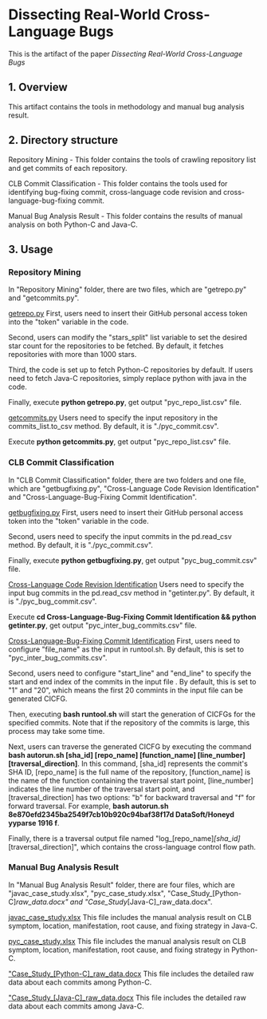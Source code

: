 # Dissecting Real-World Cross-Language Bugs

This is the artifact of the paper *Dissecting Real-World Cross-Language Bugs*

## 1. Overview
This artifact contains the tools in methodology and manual bug analysis result.

## 2. Directory structure
Repository Mining - This folder contains the tools of crawling repository list and get commits of each repository. 

CLB Commit Classification - This folder contains the tools used for identifying bug-fixing commit, cross-language code revision and cross-language-bug-fixing commit.

Manual Bug Analysis Result - This folder contains the results of manual analysis on both Python-C and Java-C.

## 3. Usage
### Repository Mining
In "Repository Mining" folder, there are two files, which are "getrepo.py" and "getcommits.py".

<u>getrepo.py</u>
First, users need to insert their GitHub personal access token into the "token" variable in the code.

Second, users can modify the "stars_split" list variable to set the desired star count for the repositories to be fetched. By default, it fetches repositories with more than 1000 stars.

Third, the code is set up to fetch Python-C repositories by default. If users need to fetch Java-C repositories, simply replace python with java in the code.

Finally, execute **python getrepo.py**, get output "pyc_repo_list.csv" file.

<u>getcommits.py</u>
Users need to specify the input repository in the commits_list.to_csv method. By default, it is "./pyc_commit.csv".

Execute **python getcommits.py**, get output "pyc_repo_list.csv" file.

### CLB Commit Classification
In "CLB Commit Classification" folder, there are two folders and one file, which are "getbugfixing.py", "Cross-Language Code Revision Identification" and "Cross-Language-Bug-Fixing Commit Identification".

<u>getbugfixing.py</u>
First, users need to insert their GitHub personal access token into the "token" variable in the code.

Second, users need to specify the input commits in the pd.read_csv method. By default, it is "./pyc_commit.csv".

Finally, execute **python getbugfixing.py**, get output "pyc_bug_commit.csv" file.

<u>Cross-Language Code Revision Identification</u>
Users need to specify the input bug commits in the pd.read_csv method in "getinter.py". By default, it is "./pyc_bug_commit.csv".

Execute **cd Cross-Language-Bug-Fixing Commit Identification && python getinter.py**, get output "pyc_inter_bug_commits.csv" file.

<u>Cross-Language-Bug-Fixing Commit Identification</u>
First, users need to configure "file_name" as the input in runtool.sh. By default, this is set to "pyc_inter_bug_commits.csv".

Second, users need to configure "start_line" and "end_line" to specify the start and end index of the commits in the input file . By default, this is set to "1" and "20", which means the first 20 commints in the input file can be generated CICFG.

Then, executing **bash runtool.sh** will start the generation of CICFGs for the specified commits. Note that if the repository of the commits is large, this process may take some time.

Next, users can traverse the generated CICFG by executing the command **bash autorun.sh [sha_id] [repo_name] [function_name] [line_number] [traversal_direction]**. 
In this command, [sha_id] represents the commit's SHA ID, [repo_name] is the full name of the repository, [function_name] is the name of the function containing the traversal start point, [line_number] indicates the line number of the traversal start point, and [traversal_direction] has two options: "b" for backward traversal and "f" for forward traversal.
For example, **bash autorun.sh 8e870efd2345ba2549f7cb10b920c94baf38f17d DataSoft/Honeyd yyparse 1916 f**.

Finally, there is a traversal output file named "log_[repo_name]_[sha_id]_[traversal_direction]", which contains the cross-language control flow path.

### Manual Bug Analysis Result
In "Manual Bug Analysis Result" folder, there are four files, which are "javac_case_study.xlsx", "pyc_case_study.xlsx", "Case_Study_[Python-C]_raw_data.docx" and "Case_Study_[Java-C]_raw_data.docx".

<u>javac_case_study.xlsx</u>
This file includes the manual analysis result on CLB symptom, location, manifestation, root cause, and fixing strategy in Java-C.

<u>pyc_case_study.xlsx</u>
This file includes the manual analysis result on CLB symptom, location, manifestation, root cause, and fixing strategy in Python-C.

<u>"Case_Study_[Python-C]_raw_data.docx</u>
This file includes the detailed raw data about each commits among Python-C.

<u>"Case_Study_[Java-C]_raw_data.docx</u>
This file includes the detailed raw data about each commits among Java-C.
